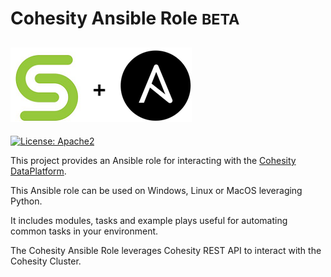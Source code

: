 # Cohesity Ansible Role <small>BETA</small>

![](assets/images/cohesity_ansible.png)
---
[![License: Apache2](https://img.shields.io/hexpm/l/plug.svg?style=popout)](https://github.com/cohesity/cohesity-ansible-role/blob/master/LICENSE)

This project provides an Ansible role for interacting with the [Cohesity DataPlatform](https://www.cohesity.com/products/data-platform).

This Ansible role can be used on Windows, Linux or MacOS leveraging Python.

It includes modules, tasks and example plays useful for automating common tasks in your environment.

The Cohesity Ansible Role leverages Cohesity REST API to interact with the Cohesity Cluster.
